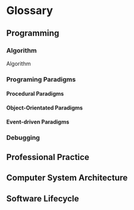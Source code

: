 # Glossary
## Programming
### Algorithm

Algorithm 
### Programing Paradigms
#### Procedural Paradigms
#### Object-Orientated Paradigms
#### Event-driven Paradigms
### Debugging
## Professional Practice
###
## Computer System Architecture
###
## Software Lifecycle
### 

